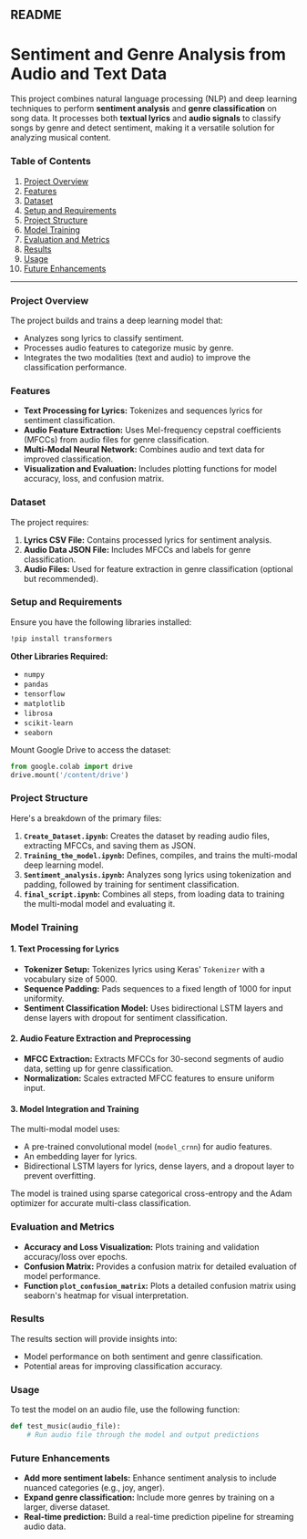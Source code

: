 ## README

# Sentiment and Genre Analysis from Audio and Text Data

This project combines natural language processing (NLP) and deep learning techniques to perform **sentiment analysis** and **genre classification** on song data. It processes both **textual lyrics** and **audio signals** to classify songs by genre and detect sentiment, making it a versatile solution for analyzing musical content.

### Table of Contents

1. [Project Overview](#project-overview)
2. [Features](#features)
3. [Dataset](#dataset)
4. [Setup and Requirements](#setup-and-requirements)
5. [Project Structure](#project-structure)
6. [Model Training](#model-training)
7. [Evaluation and Metrics](#evaluation-and-metrics)
8. [Results](#results)
9. [Usage](#usage)
10. [Future Enhancements](#future-enhancements)

---

### Project Overview

The project builds and trains a deep learning model that:
- Analyzes song lyrics to classify sentiment.
- Processes audio features to categorize music by genre.
- Integrates the two modalities (text and audio) to improve the classification performance.

### Features

- **Text Processing for Lyrics:** Tokenizes and sequences lyrics for sentiment classification.
- **Audio Feature Extraction:** Uses Mel-frequency cepstral coefficients (MFCCs) from audio files for genre classification.
- **Multi-Modal Neural Network:** Combines audio and text data for improved classification.
- **Visualization and Evaluation:** Includes plotting functions for model accuracy, loss, and confusion matrix.

### Dataset

The project requires:
1. **Lyrics CSV File:** Contains processed lyrics for sentiment analysis.
2. **Audio Data JSON File:** Includes MFCCs and labels for genre classification.
3. **Audio Files:** Used for feature extraction in genre classification (optional but recommended).

### Setup and Requirements

Ensure you have the following libraries installed:

```bash
!pip install transformers
```

**Other Libraries Required:**
- `numpy`
- `pandas`
- `tensorflow`
- `matplotlib`
- `librosa`
- `scikit-learn`
- `seaborn`

Mount Google Drive to access the dataset:

```python
from google.colab import drive
drive.mount('/content/drive')
```

### Project Structure

Here's a breakdown of the primary files:

1. **`Create_Dataset.ipynb`:** Creates the dataset by reading audio files, extracting MFCCs, and saving them as JSON.
2. **`Training_the_model.ipynb`:** Defines, compiles, and trains the multi-modal deep learning model.
3. **`Sentiment_analysis.ipynb`:** Analyzes song lyrics using tokenization and padding, followed by training for sentiment classification.
4. **`final_script.ipynb`:** Combines all steps, from loading data to training the multi-modal model and evaluating it.

### Model Training

#### 1. Text Processing for Lyrics

- **Tokenizer Setup:** Tokenizes lyrics using Keras' `Tokenizer` with a vocabulary size of 5000.
- **Sequence Padding:** Pads sequences to a fixed length of 1000 for input uniformity.
- **Sentiment Classification Model:** Uses bidirectional LSTM layers and dense layers with dropout for sentiment classification.

#### 2. Audio Feature Extraction and Preprocessing

- **MFCC Extraction:** Extracts MFCCs for 30-second segments of audio data, setting up for genre classification.
- **Normalization:** Scales extracted MFCC features to ensure uniform input.

#### 3. Model Integration and Training

The multi-modal model uses:
- A pre-trained convolutional model (`model_crnn`) for audio features.
- An embedding layer for lyrics.
- Bidirectional LSTM layers for lyrics, dense layers, and a dropout layer to prevent overfitting.

The model is trained using sparse categorical cross-entropy and the Adam optimizer for accurate multi-class classification.

### Evaluation and Metrics

- **Accuracy and Loss Visualization:** Plots training and validation accuracy/loss over epochs.
- **Confusion Matrix:** Provides a confusion matrix for detailed evaluation of model performance.
- **Function `plot_confusion_matrix`:** Plots a detailed confusion matrix using seaborn's heatmap for visual interpretation.

### Results

The results section will provide insights into:
- Model performance on both sentiment and genre classification.
- Potential areas for improving classification accuracy.

### Usage

To test the model on an audio file, use the following function:

```python
def test_music(audio_file):
    # Run audio file through the model and output predictions
```

### Future Enhancements

- **Add more sentiment labels:** Enhance sentiment analysis to include nuanced categories (e.g., joy, anger).
- **Expand genre classification:** Include more genres by training on a larger, diverse dataset.
- **Real-time prediction:** Build a real-time prediction pipeline for streaming audio data.

